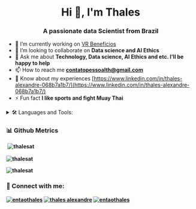 <h1 align="center">Hi 👋, I'm Thales</h1>
<h3 align="center">A passionate data Scientist from Brazil</h3>

- 🔭 I’m currently working on [VR Benefícios](https://www.linkedin.com/company/issoevr/posts/?feedView=all)
- 👯 I’m looking to collaborate on **Data science and AI Ethics**
- 💬 Ask me about **Technology, Data science, AI Ethics and etc. I'll be happy to help**
- 📫 How to reach me **contatopessoalth@gmail.com**
- 📄 Know about my experiences [https://www.linkedin.com/in/thales-alexandre-068b7a1b7/](https://www.linkedin.com/in/thales-alexandre-068b7a1b7/)
- ⚡ Fun fact **I like sports and fight Muay Thai**

<details>
<summary><b></b>🛠️ Languages and Tools:<b></summary>
<br/>
<p align="left"> <a href="https://www.w3schools.com/css/" target="_blank" rel="noreferrer"> <img src="https://raw.githubusercontent.com/devicons/devicon/master/icons/css3/css3-original-wordmark.svg" alt="css3" width="40" height="40"/> </a> <a href="https://www.djangoproject.com/" target="_blank" rel="noreferrer"> <img src="https://cdn.worldvectorlogo.com/logos/django.svg" alt="django" width="40" height="40"/> </a> <a href="https://www.figma.com/" target="_blank" rel="noreferrer"> <img src="https://www.vectorlogo.zone/logos/figma/figma-icon.svg" alt="figma" width="40" height="40"/> </a> <a href="https://www.w3.org/html/" target="_blank" rel="noreferrer"> <img src="https://raw.githubusercontent.com/devicons/devicon/master/icons/html5/html5-original-wordmark.svg" alt="html5" width="40" height="40"/> </a> <a href="https://www.java.com" target="_blank" rel="noreferrer"> <img src="https://raw.githubusercontent.com/devicons/devicon/master/icons/java/java-original.svg" alt="java" width="40" height="40"/> </a> <a href="https://developer.mozilla.org/en-US/docs/Web/JavaScript" target="_blank" rel="noreferrer"> <img src="https://raw.githubusercontent.com/devicons/devicon/master/icons/javascript/javascript-original.svg" alt="javascript" width="40" height="40"/> </a> <a href="https://www.mongodb.com/" target="_blank" rel="noreferrer"> <img src="https://raw.githubusercontent.com/devicons/devicon/master/icons/mongodb/mongodb-original-wordmark.svg" alt="mongodb" width="40" height="40"/> </a> <a href="https://www.mysql.com/" target="_blank" rel="noreferrer"> <img src="https://raw.githubusercontent.com/devicons/devicon/master/icons/mysql/mysql-original-wordmark.svg" alt="mysql" width="40" height="40"/> </a> <a href="https://www.postgresql.org" target="_blank" rel="noreferrer"> <img src="https://raw.githubusercontent.com/devicons/devicon/master/icons/postgresql/postgresql-original-wordmark.svg" alt="postgresql" width="40" height="40"/> </a> <a href="https://www.python.org" target="_blank" rel="noreferrer"> <img src="https://raw.githubusercontent.com/devicons/devicon/master/icons/python/python-original.svg" alt="python" width="40" height="40"/> </a> </p>
  
</details>


<h3 align="left"> 📊 Github Metrics </h3>
<p>&nbsp;<img align="center" src="https://github-readme-stats.vercel.app/api?username=thalesat&show_icons=true&locale=en" alt="thalesat" /></p>

<p><img align="center" src="https://github-readme-streak-stats.herokuapp.com/?user=thalesat&" alt="thalesat" /></p>

<p align="left"> <img src="https://komarev.com/ghpvc/?username=thalesat&label=Profile%20views&color=0e75b6&style=flat" alt="thalesat" /> </p>

<h3 align="left">🔗 Connect with me:</h3>
<p align="left">
<a href="https://twitter.com/entaothales" target="blank"><img align="center" src="https://raw.githubusercontent.com/rahuldkjain/github-profile-readme-generator/master/src/images/icons/Social/twitter.svg" alt="entaothales" height="30" width="40" /></a>
<a href="www.linkedin.com/thales Alexandre" target="blank"><img align="center" src="https://raw.githubusercontent.com/rahuldkjain/github-profile-readme-generator/master/src/images/icons/Social/linked-in-alt.svg" alt="thales alexandre" height="30" width="40" /></a>
<a href="https://instagram.com/entaothales" target="blank"><img align="center" src="https://raw.githubusercontent.com/rahuldkjain/github-profile-readme-generator/master/src/images/icons/Social/instagram.svg" alt="entaothales" height="30" width="40" /></a>
</p>
